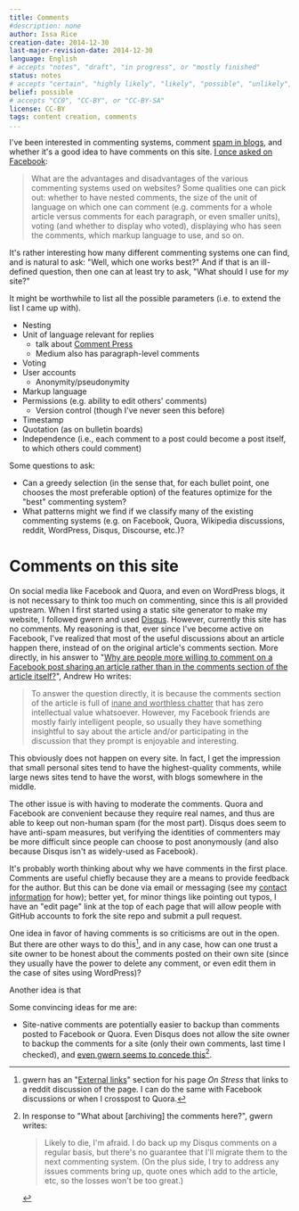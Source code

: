```yaml
---
title: Comments
#description: none
author: Issa Rice
creation-date: 2014-12-30
last-major-revision-date: 2014-12-30
language: English
# accepts "notes", "draft", "in progress", or "mostly finished"
status: notes
# accepts "certain", "highly likely", "likely", "possible", "unlikely", "highly unlikely", "remote", "impossible", "log", "emotional", or "fiction"
belief: possible
# accepts "CC0", "CC-BY", or "CC-BY-SA"
license: CC-BY
tags: content creation, comments
...
```


I've been interested in commenting systems, comment [spam in blogs](!w), and whether it's a good idea to have comments on this site.
[I once asked on Facebook](https://www.facebook.com/riceissa/posts/1477764832502469):

> What are the advantages and disadvantages of the various commenting systems used on websites? Some qualities one can pick out: whether to have nested comments, the size of the unit of language on which one can comment (e.g. comments for a whole article versus comments for each paragraph, or even smaller units), voting (and whether to display who voted), displaying who has seen the comments, which markup language to use, and so on.

It's rather interesting how many different commenting systems one can find, and is natural to ask: "Well, which one works best?"
And if that is an ill-defined question, then one can at least try to ask, "What should I use for *my* site?"

It might be worthwhile to list all the possible parameters (i.e. to extend the list I came up with).

- Nesting
- Unit of language relevant for replies
    - talk about [Comment Press](http://futureofthebook.org/commentpress/)
    - Medium also has paragraph-level comments
- Voting
- User accounts
    - Anonymity/pseudonymity
- Markup language
- Permissions (e.g. ability to edit others' comments)
    - Version control (though I've never seen this before)
- Timestamp
- Quotation (as on bulletin boards)
- Independence (i.e., each comment to a post could become a post itself, to which others could comment)

Some questions to ask:

- Can a greedy selection (in the sense that, for each bullet point, one chooses the most preferable option) of the features optimize for the "best" commenting system?
- What patterns might we find if we classify many of the existing commenting systems (e.g. on Facebook, Quora, Wikipedia discussions, reddit, WordPress, Disqus, Discourse, etc.)?


# Comments on this site

On social media like Facebook and Quora, and even on WordPress blogs, it is not necessary to think too much on commenting, since this is all provided upstream.
When I first started using a static site generator to make my website, I followed gwern and used [Disqus](!w).
However, currently this site has no comments.
My reasoning is that, ever since I've become active on Facebook, I've realized that most of the useful discussions about an article happen there, instead of on the original article's comments section.
More directly, in his answer to "[Why are people more willing to comment on a Facebook post sharing an article rather than in the comments section of the article itself?](https://www.quora.com/Why-are-people-more-willing-to-comment-on-a-Facebook-post-sharing-an-article-rather-than-in-the-comments-section-of-the-article-itself/answer/Andrew-J-Ho)", Andrew Ho writes:

> To answer the question directly, it is because the comments section of the article is full of <u>inane and worthless chatter</u> that has zero intellectual value whatsoever. However, my Facebook friends are mostly fairly intelligent people, so usually they have something insightful to say about the article and/or participating in the discussion that they prompt is enjoyable and interesting.

This obviously does not happen on every site.
In fact, I get the impression that small personal sites tend to have the highest-quality comments, while large news sites tend to have the worst, with blogs somewhere in the middle.

The other issue is with having to moderate the comments.
Quora and Facebook are convenient because they require real names, and thus are able to keep out non-human spam (for the most part).
Disqus does seem to have anti-spam measures, but verifying the identities of commenters may be more difficult since people can choose to post anonymously (and also because Disqus isn't as widely-used as Facebook).

It's probably worth thinking about why we have comments in the first place.
Comments are useful chiefly because they are a means to provide feedback for the author.
But this can be done via email or messaging (see my [contact information](about-me#contact) for how); better yet, for minor things like pointing out typos, I have an "edit page" link at the top of each page that will allow people with GitHub accounts to fork the site repo and submit a pull request.

One idea in favor of having comments is so criticisms are out in the open.
But there are other ways to do this[^otherways], and in any case, how can one trust a site owner to be honest about the comments posted on their own site (since they usually have the power to delete any comment, or even edit them in the case of sites using WordPress)?

Another idea is that 

Some convincing ideas for me are:

- Site-native comments are potentially easier to backup than comments posted to Facebook or Quora.
Even Disqus does not allow the site owner to backup the comments for a site (only their own comments, last time I checked), and [even gwern seems to concede this](http://www.gwern.net/Archiving%20URLs#comment-886147303)[^disquscomments].

[^otherways]: gwern has an "[External links](http://www.gwern.net/On%20Stress#external-links)" section for his page *On Stress* that links to a reddit discussion of the page.
I can do the same with Facebook discussions or when I crosspost to Quora.

[^disquscomments]: In response to "What about [archiving] the comments here?", gwern writes:

    > Likely to die, I'm afraid. I do back up my Disqus comments on a regular basis, but there's no guarantee that I'll migrate them to the next commenting system. (On the plus side, I try to address any issues comments bring up, quote ones which add to the article, etc, so the losses won't be too great.)
